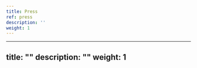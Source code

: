 ```yaml
---
title: Press
ref: press
description: ''
weight: 1
---
```

---
title: ""
description: ""
weight: 1
---